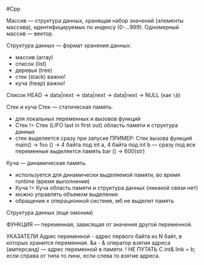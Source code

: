 #Cpp 

Массив — структура данных, хранящая набор значений (элементы массива), идентифицируемых по индексу (0-...999).
Одномерный массив — вектор.

Структура данных — формат хранения данных:
- массив (array)
- список (list)
- деревья (tree)
- стек (stack) важно!
- куча (heap) важно!

Список
HEAD -> data|next -> data|next -> data|next -> NULL (как `\0`)

Стек и куча
Стек — статическая память.
- для локальных переменных и вызовов функций
- Стек != Стек (LIFO last in first out) область памяти и структура данных
- стек выделяется сразу при запуске
ПРИМЕР:
Стек вызова функций
main() ->
foo () -> 4 байта под int a, 4 байта под int b — сразу под все переменные выделяется память
bar () -> 600(str)


Куча — динамическая память.
- используется для динамически выделяемой памяти, во время runtime (время выполнения)
- Куча != Куча область памяти и структура данных (никакой связи нет)
- можно управлять объемом выделения
- обращение к операционной системе, мб не выделит память

Структура данных (еще омоним)


ФУНКЦИЯ — переменная, зависящая от значения другой переменной.

УКАЗАТЕЛИ
Адрес переменной - адрес первого байта из N байт, в которых хранится переменная.
&a - & оператор взятия адреса (амперсанд) — адрес переменной в памяти.
! НЕ ПУТАТЬ С int& link = b; если справа от типа то линк, если слева то взятие адреса.



